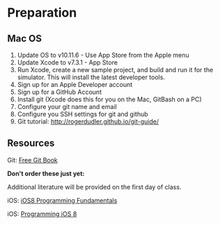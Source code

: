 Preparation
==========

## Mac OS

1. Update OS to v10.11.6 - Use App Store from the Apple menu
2. Update Xcode to v7.3.1 - App Store
3. Run Xcode, create a new sample project, and build and run it for the simulator. This will install the latest developer tools.
4. Sign up for an Apple Developer account
5. Sign up for a GitHub Account
6. Install git (Xcode does this for you on the Mac, GitBash on a PC)
7. Configure your git name and email
8. Configure you SSH settings for git and github
9. Git tutorial: http://rogerdudler.github.io/git-guide/


## Resources

Git: [Free Git Book](https://git-scm.com/book/en/v2)

**Don't order these just yet:**

Additional literature will be provided on the first day of class.

iOS: [iOS8 Programming Fundamentals](http://www.amazon.com/iOS-Programming-Fundamentals-Swift-Basics/dp/1491908904/)

iOS: [Programming iOS 8](http://www.amazon.com/Programming-iOS-Views-Controllers-Frameworks/dp/1491908734/)
